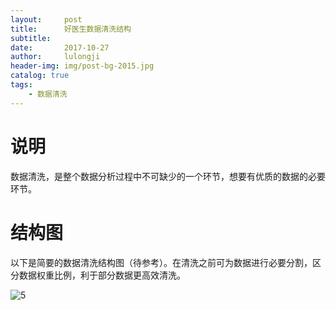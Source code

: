 ```yaml
---
layout:     post
title:      好医生数据清洗结构
subtitle:  
date:       2017-10-27
author:     lulongji
header-img: img/post-bg-2015.jpg
catalog: true
tags:
    - 数据清洗
---
```


# 说明
数据清洗，是整个数据分析过程中不可缺少的一个环节，想要有优质的数据的必要环节。

# 结构图
以下是简要的数据清洗结构图（待参考）。在清洗之前可为数据进行必要分割，区分数据权重比例，利于部分数据更高效清洗。

![5](https://raw.githubusercontent.com/lulongji/lulongji.github.io/master/imgs/uml/5.png)
